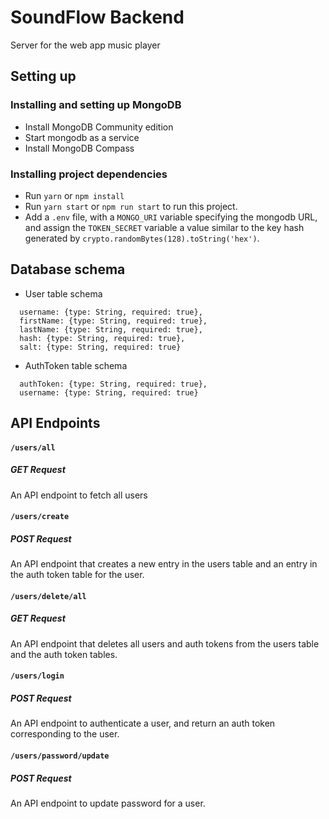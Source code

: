 # SoundFlow Backend
Server for the web app music player

## Setting up

### Installing and setting up MongoDB
- Install MongoDB Community edition
- Start mongodb as a service
- Install MongoDB Compass

### Installing project dependencies
- Run ```yarn``` or ```npm install```
- Run ```yarn start``` or ```npm run start``` to run this project.
- Add a ```.env``` file, with a ```MONGO_URI``` variable specifying the mongodb URL, and assign the ```TOKEN_SECRET``` variable a value similar to the key hash generated by ```crypto.randomBytes(128).toString('hex')```.

## Database schema

- User table schema
```
  username: {type: String, required: true},
  firstName: {type: String, required: true},
  lastName: {type: String, required: true},
  hash: {type: String, required: true},
  salt: {type: String, required: true}
```
- AuthToken table schema
```
  authToken: {type: String, required: true},
  username: {type: String, required: true}
```

## API Endpoints

#### ```/users/all```

##### GET Request
An API endpoint to fetch all users

#### ```/users/create```

##### POST Request
An API endpoint that creates a new entry in the users table and an entry in the auth token table for the user.

#### ```/users/delete/all```

##### GET Request
An API endpoint that deletes all users and auth tokens from the users table and the auth token tables.

#### ```/users/login```

##### POST Request
An API endpoint to authenticate a user, and return an auth token corresponding to the user.

#### ```/users/password/update```

##### POST Request
An API endpoint to update password for a user.